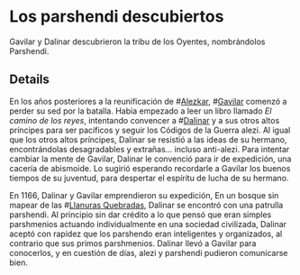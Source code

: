 # Los parshendi descubiertos
Gavilar y Dalinar descubrieron la tribu de los Oyentes, nombrándolos Parshendi.

## Details
En los años posteriores a la reunificación de #[Alezkar](characters/alethkar), #[Gavilar](characters/gavilar) comenzó a perder su sed por la batalla. Había empezado a leer un libro llamado _El camino de los reyes_, intentando convencer a #[Dalinar](characters/dalinar) y a sus otros altos príncipes para ser pacíficos y seguir los Códigos de la Guerra alezi. Al igual que los otros altos príncipes, Dalinar se resistió a las ideas de su hermano, encontrándolas desagradables y extrañas... incluso anti-alezi. Para intentar cambiar la mente de Gavilar, Dalinar le convenció para ir de expedición, una cacería de abismoide. Lo sugirió esperando recordarle a Gavilar los buenos tiempos de su juventud, para despertar el espíritu de lucha de su hermano. 

En 1166, Dalinar y Gavilar emprendieron su expedición, En un bosque sin mapear de las #[Llanuras Quebradas](locations/shattered-plains), Dalinar se encontró con una patrulla parshendi. Al principio sin dar crédito a lo que pensó que eran simples parshmenios actuando individualmente en una sociedad civilizada, Dalinar aceptó con rapidez que los parshendo eran inteligentes y organizados, al contrario que sus primos parshmenios. Dalinar llevó a Gavilar para conocerlos, y en cuestión de días, alezi y parshendi pudieron comunicarse bien.
